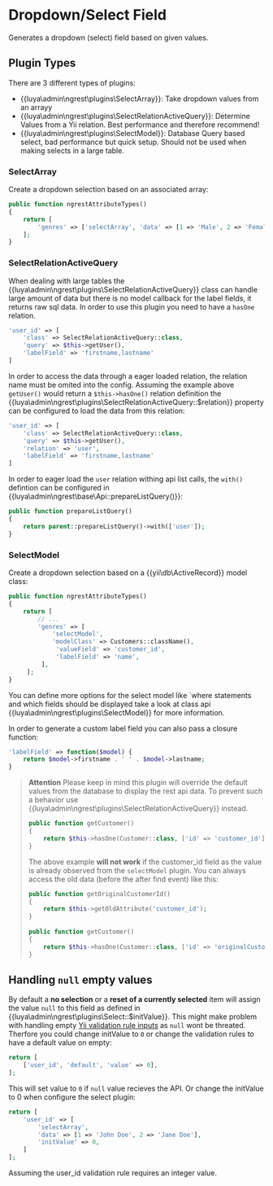 # Dropdown/Select Field

Generates a dropdown (select) field based on given values.

## Plugin Types

There are 3 different types of plugins:

+ {{luya\admin\ngrest\plugins\SelectArray}}: Take dropdown values from an arrayy
+ {{luya\admin\ngrest\plugins\SelectRelationActiveQuery}}: Determine Values from a Yii relation. Best performance and therefore recommend!
+ {{luya\admin\ngrest\plugins\SelectModel}}: Database Query based select, bad performance but quick setup. Should not be used when making selects in a large table.

### SelectArray

Create a dropdown selection based on an associated array:

```php
public function ngrestAttributeTypes()
{
    return [
        'genres' => ['selectArray', 'data' => [1 => 'Male', 2 => 'Female']],
    ];
}
```

### SelectRelationActiveQuery

When dealing with large tables the {{luya\admin\ngrest\plugins\SelectRelationActiveQuery}} class can handle large amount of data but there is no model callback for the label fields, it returns raw sql data. In order to use this plugin you need to have a `hasOne` relation.

```php
'user_id' => [
    'class' => SelectRelationActiveQuery::class, 
    'query' => $this->getUser(), 
    'labelField' => 'firstname,lastname'
]
```

In order to access the data through a eager loaded relation, the relation name must be omited into the config. Assuming the example above `getUser()` would return a `$this->hasOne()` relation definition the {{luya\admin\ngrest\plugins\SelectRelationActiveQuery::$relation}} property can be configured to load the data from this relation:

```php
'user_id' => [
    'class' => SelectRelationActiveQuery::class, 
    'query' => $this->getUser(),
    'relation' => 'user',
    'labelField' => 'firstname,lastname'
]
```

In order to eager load the `user` relation withing api list calls, the `with()` defintion can be configured in {{luya\admin\ngrest\base\Api::prepareListQuery()}}:

```php
public function prepareListQuery()
{
    return parent::prepareListQuery()->with(['user']);
}
```

### SelectModel

Create a dropdown selection based on a {{yii\db\ActiveRecord}} model class:

```php
public function ngrestAttributeTypes()
{
    return [
        // ...
        'genres' => [
            'selectModel', 
            'modelClass' => Customers::className(), 
             'valueField' => 'customer_id', 
             'labelField' => 'name',
         ],
     ];
}
```

You can define more options for the select model like `where statements and which fields should be displayed take a look at class api {{luya\admin\ngrest\plugins\SelectModel}} for more information.

In order to generate a custom label field you can also pass a closure function:

```php
'labelField' => function($model) {
    return $model->firstname . ' ' . $model->lastname;
}
```

> **Attention** Please keep in mind this plugin will override the default values from the database to display the rest api data. To prevent such a behavior use {{luya\admin\ngrest\plugins\SelectRelationActiveQuery}} instead.
> 
> ```php
> public function getCustomer()
> {
>     return $this->hasOne(Customer::class, ['id' => 'customer_id']);
> }
> ```
> 
> The above example **will not work** if the customer_id field as the value is already observed from the `selectModel` plugin. You can always access the old data (before the after find event) like this:
> 
> ```php
> public function getOriginalCustomerId()
> {
>     return $this->getOldAttribute('customer_id');
> }
>     
> public function getCustomer()
> {
>     return $this->hasOne(Customer::class, ['id' => 'originalCustomerId']);
> }
> ```

## Handling `null` empty values

By default a **no selection** or a **reset of a currently selected** item will assign the value `null` to this field as defined in {{luya\admin\ngrest\plugins\Select::$initValue}}. This might make problem with handling empty [Yii validation rule inputs](https://www.yiiframework.com/doc/guide/2.0/en/input-validation#handling-empty-inputs) as `null` wont be threated. Therfore you could change initValue to `0` or change the validation rules to have a default value on empty:

```php
return [
    ['user_id', 'default', 'value' => 0],
];
```

This will set value to `0` if `null` value recieves the API. Or change the initValue to 0 when configure the select plugin:

```php
return [
    'user_id' => [
        'selectArray',
        'data' => [1 => 'John Doe', 2 => 'Jane Doe'],
        'initValue' => 0,
    ]
];
```

Assuming the user_id validation rule requires an integer value.
